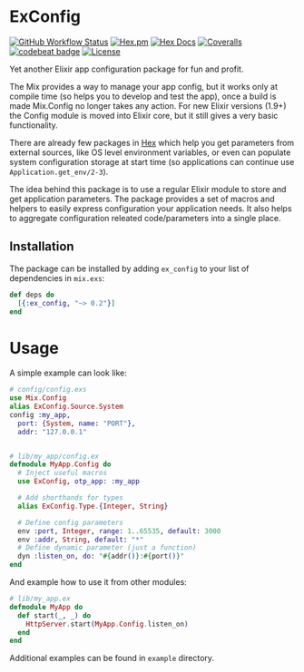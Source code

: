 # ExConfig

[![GitHub Workflow Status](https://img.shields.io/github/workflow/status/sega-yarkin/ex_config/Elixir%20Tests?style=flat-square)](https://github.com/sega-yarkin/ex_config/actions/workflows/elixir.yml)
[![Hex.pm](https://img.shields.io/hexpm/v/ex_config.svg?style=flat-square)](https://hex.pm/packages/ex_config)
[![Hex Docs](https://img.shields.io/badge/hex-docs-blue.svg?style=flat-square)](https://hexdocs.pm/ex_config/)
[![Coveralls](https://img.shields.io/coveralls/github/sega-yarkin/ex_config?style=flat-square)](https://coveralls.io/github/sega-yarkin/ex_config?branch=master)
[![codebeat badge](https://codebeat.co/badges/da6d58c1-6461-4190-96d1-96a808c708e3)](https://codebeat.co/projects/github-com-sega-yarkin-ex_config-master)
[![License](https://img.shields.io/badge/license-MIT-blue.svg?style=flat-square)](https://opensource.org/licenses/MIT)

Yet another Elixir app configuration package for fun and profit.


The Mix provides a way to manage your app config, but it works only at compile
time (so helps you to develop and test the app), once a build is made
Mix.Config no longer takes any action.
For new Elixir versions (1.9+) the Config module is moved into Elixir core,
but it still gives a very basic functionality.

There are already few packages in [Hex](https://hex.pm) which help you get
parameters from external sources, like OS level environment variables, or even
can populate system configuration storage at start time (so applications can
continue use `Application.get_env/2-3`).


The idea behind this package is to use a regular Elixir module to store and
get application parameters. The package provides a set of macros and helpers
to easily express configuration your application needs. It also helps
to aggregate configuration releated code/parameters into a single place.

## Installation

The package can be installed by adding `ex_config` to your list of dependencies
in `mix.exs`:

```elixir
def deps do
  [{:ex_config, "~> 0.2"}]
end
```

# Usage

A simple example can look like:

```elixir
# config/config.exs
use Mix.Config
alias ExConfig.Source.System
config :my_app,
  port: {System, name: "PORT"},
  addr: "127.0.0.1"


# lib/my_app/config.ex
defmodule MyApp.Config do
  # Inject useful macros 
  use ExConfig, otp_app: :my_app

  # Add shorthands for types
  alias ExConfig.Type.{Integer, String}

  # Define config parameters
  env :port, Integer, range: 1..65535, default: 3000
  env :addr, String, default: "*"
  # Define dynamic parameter (just a function)
  dyn :listen_on, do: "#{addr()}:#{port()}"
end
```

And example how to use it from other modules:

```elixir
# lib/my_app.ex
defmodule MyApp do
  def start(_, _) do
    HttpServer.start(MyApp.Config.listen_on)
  end
end
```

Additional examples can be found in `example` directory.
